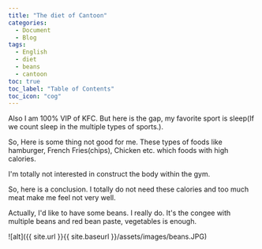 ```yaml
---
title: "The diet of Cantoon"
categories:
  - Document
  - Blog
tags:
  - English
  - diet
  - beans
  - cantoon
toc: true
toc_label: "Table of Contents"
toc_icon: "cog"
---
```



Also I am 100% VIP of KFC. But here is the gap, my favorite sport is sleep(If we count sleep in the multiple types of sports.).

So, Here is some thing not good for me. These types of foods like hamburger, French Fries(chips), Chicken etc. which foods with high calories.

I'm totally not interested in construct the body within the gym.

So, here is a conclusion. I totally do not need these calories and too much meat make me feel not very well.


Actually, I'd like to have some beans. I really do. It's the congee with multiple beans and red bean paste, vegetables is enough.


<!-- https://mmistakes.github.io/minimal-mistakes/post%20formats/post-image-standard/ -->
![alt]({{ site.url }}{{ site.baseurl }}/assets/images/beans.JPG)
